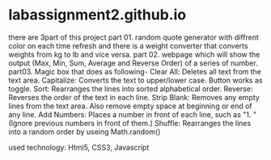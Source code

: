 # labassignment2.github.io
there are 3part of this project 
  part 01. random quote generator with diffrent color on each time refresh and there is a weight converter that converts weights from kg to lb and vice versa.
  part 02. webpage which will show the output (Max, Min, Sum, Average and Reverse Order) of a series of number.
  part03. Magic box that does as following-
    Clear All: Deletes all text from the text area.
    Capitalize: Converts the text to upper/lower case. Button works as toggle.
    Sort: Rearranges the lines into sorted alphabetical order.
    Reverse: Reverses the order of the text in each line.
    Strip Blank: Removes any empty lines from the text area. Also remove empty space at beginning or end of any line.
    Add Numbers: Places a number in front of each line, such as "1. " (Ignore previous numbers in front of them.)
    Shuffle: Rearranges the lines into a random order by useing Math.random()
    
used technology: Html5, CSS3, Javascript
